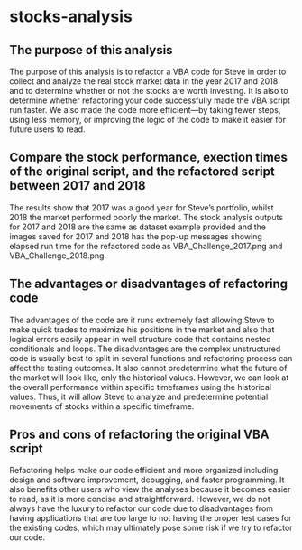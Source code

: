 # stocks-analysis
## The purpose of this analysis
The purpose of this analysis is to refactor a VBA code for Steve in order to collect and analyze the real stock market data in the year 2017 and 2018 and to determine whether or not the stocks are worth investing. It is also to determine whether refactoring your code successfully made the VBA script run faster. We also made the code more efficient—by taking fewer steps, using less memory, or improving the logic of the code to make it easier for future users to read.

## Compare the stock performance, exection times of the original script, and the refactored script between 2017 and 2018
The results show that 2017 was a good year for Steve’s portfolio, whilst 2018 the market performed poorly the market. The stock analysis outputs for 2017 and 2018 are the same as dataset example provided and the images saved for 2017 and 2018 has the pop-up messages showing elapsed run time for the refactored code as VBA_Challenge_2017.png and VBA_Challenge_2018.png. 

## The advantages or disadvantages of refactoring code
The advantages of the code are it runs extremely fast allowing Steve to make quick trades to maximize his positions in the market and also that logical errors easily appear in well structure code that contains nested conditionals and loops. The disadvantages are the complex unstructured code is usually best to split in several functions and refactoring process can affect the testing outcomes. It also cannot predetermine what the future of the market will look like, only the historical values. However, we can look at the overall performance within specific timeframes using the historical values. Thus, it will allow Steve to analyze and predetermine potential movements of stocks within a specific timeframe.

## Pros and cons of refactoring the original VBA script
Refactoring helps make our code efficient and more organized including design and software improvement, debugging, and faster programming. It also benefits other users who view the analyses because it becomes easier to read, as it is more concise and straightforward. However, we do not always have the luxury to refactor our code due to disadvantages from having applications that are too large to not having the proper test cases for the existing codes, which may ultimately pose some risk if we try to refactor our code.
